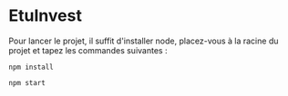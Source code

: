 # EtuInvest

Pour lancer le projet, il suffit d'installer node, placez-vous à la racine du projet et tapez les commandes suivantes :

```npm install```

```npm start```